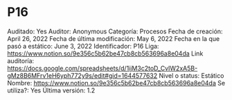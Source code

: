 # P16

Auditado: Yes
Auditor: Anonymous
Categoría: Procesos
Fecha de creación: April 26, 2022
Fecha de última modificación: May 6, 2022
Fecha en la que pasó a estático: June 3, 2022
Identificador: P16
Liga: https://www.notion.so/9e356c5b62be47cb8cb563696a8e04da 
Link auditoría: https://docs.google.com/spreadsheets/d/1ijM3c2toD_CvIW2xA5B-gMz8B6MFrv1eH6yph772y9s/edit#gid=1644577632
Nivel o status: Estático
Nombre: https://www.notion.so/9e356c5b62be47cb8cb563696a8e04da 
Se utiliza?: Yes
Última versión: 1.2